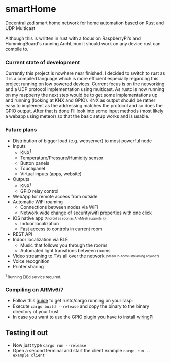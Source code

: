# smartHome
Decentralized smart home network for home automation based on Rust and UDP Multicast

Although this is written in rust with a focus on RaspberryPi's and HummingBoard's running ArchLinux
it should work on any device rust can compile to.

### Current state of development
Currently this project is nowhere near finished. I decided to switch to rust as it is a compiled language which is
more efficient especially regarding this project running on low powered devices. Current focus is on the
networking and a UDP protocol implementation using multicast. As rustc is now running on my raspberry the next step would
be to get some implementations up and running (looking at KNX and GPIO). KNX as output should be rather easy to implement
as the addressing matches the protocol and so does the GPIO output. After that is done I'll look into some input
methods (most likely a webapp using meteor) so that the basic setup works and is usable.

### Future plans
* Distribution of bigger load (e.g. webserver) to most powerful node
* Inputs
    * KNX<sup>1</sup>
    * Temperature/Pressure/Humidity sensor
    * Button panels
    * Touchpanel
    * Virtual inputs (apps, website)
* Outputs
    * KNX<sup>1</sup>
    * GPIO relay control
* WebApp for remote access from outside
* Automatic WiFi roaming
    * Connections between nodes via WiFi
    * Network wide change of security/wifi properties with one click
* iOS native app <sub><sup>(Android as soon as AnyMesh supports it)</sup></sub>
    * Indoor localization
    * Fast access to controls in current room
* REST API
* Indoor localization via BLE
    * Music that follows you through the rooms
    * Automated light transitions between rooms
* Video streaming to TVs all over the network <sub><sup>(Steam In-home-streaming anyone?)</sup></sub>
* Voice recognition
* Printer sharing

<sub><sup>1</sup> Running EIBd service required.</sub>

### Compiling on ARMv6/7
* Follow this [guide](https://github.com/warricksothr/RustBuild) to get rustc/cargo running on your raspi
* Execute `cargo build --release` and copy the binary to the binary directory of your trust
* In case you want to use the GPIO plugin you have to install [wiringPi](http://wiringpi.com/download-and-install/)

## Testing it out
* Now just type `cargo run --release`
* Open a second terminal and start the client example `cargo run --example client`
